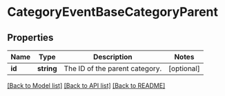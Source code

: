 # CategoryEventBaseCategoryParent

## Properties
Name | Type | Description | Notes
------------ | ------------- | ------------- | -------------
**id** | **string** | The ID of the parent category. | [optional] 

[[Back to Model list]](../../README.md#documentation-for-models) [[Back to API list]](../../README.md#documentation-for-api-endpoints) [[Back to README]](../../README.md)

